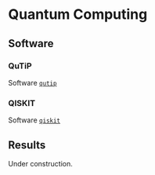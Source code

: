 # Quantum Computing

## Software

### QuTiP

Software [`qutip`](https://www.qutip.org)

### QISKIT

Software [`qiskit`](https://www.qiskit.org)

## Results

Under construction.